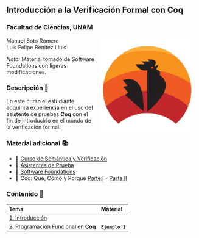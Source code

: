 ## Introducción a la Verificación Formal con Coq
### Facultad de Ciencias, UNAM

<img src="imagenes/portada.png" align="right" height="250" width="250" hspace="10">

Manuel Soto Romero   
Luis Felipe Benítez Lluis	

*Nota:* Material tomado de Software Foundations con ligeras modificaciones.

### Descripción :memo:

En este curso el estudiante adquirirá experiencia en el uso del asistente de pruebas __Coq__ con el
fin de introducirlo en el mundo de la verificación formal. 

### Material adicional :books:

- :link: [Curso de Semántica y Verificación](https://semanticafc.gitlab.io/20221/)
- :link: [Asistentes de Prueba](https://drive.google.com/file/d/1Y4_wGihm733smdotbh40X_M0XyPpq3rF/view?usp=sharing)
- :link: [Software Foundations](https://softwarefoundations.cis.upenn.edu/)
- :link: Coq: Qué, Cómo y Porqué [Parte I](https://youtu.be/CZ0rU-CQ66Q) - [Parte II](https://www.youtube.com/watch?v=MpqmCCxtzjY) 

### Contenido :date:

| Tema                                                     | Material                                        |
| :------------------------------------------------------- | :-------                                        |
| [1. Introducción](tema01/README.md)                      |                                                 |
| [2. Programación Funcional en __Coq__](tema02/README.md) | [**`Ejemplo 1`**](scripts_coq/SVcoq_ejemplo1.v) |

